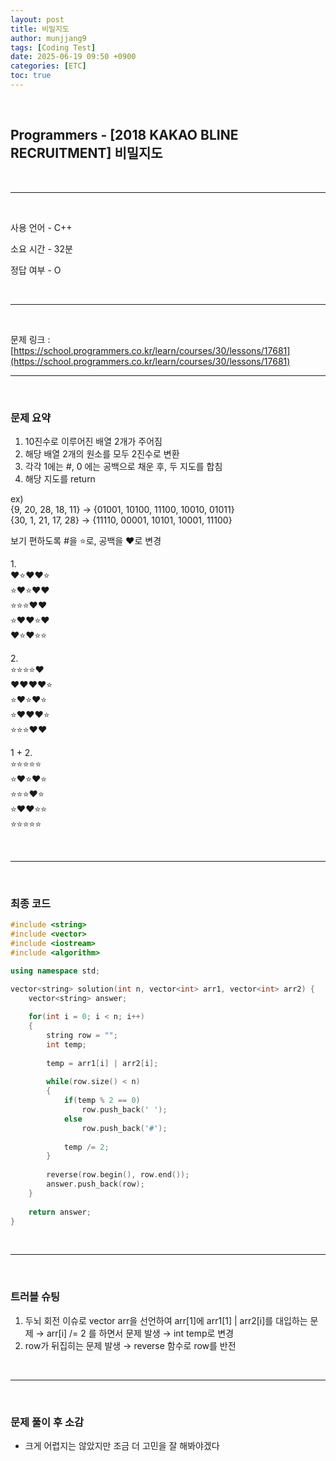```yaml
---
layout: post
title: 비밀지도
author: munjjang9
tags: [Coding Test]
date: 2025-06-19 09:50 +0900
categories: [ETC]
toc: true
---
```


<br>

## Programmers - [2018 KAKAO BLINE RECRUITMENT] 비밀지도

<br>

---

<br>

사용 언어 - C++

소요 시간 - 32분

정답 여부 - O

<br>

---

<br>

문제 링크 : [https://school.programmers.co.kr/learn/courses/30/lessons/17681](https://school.programmers.co.kr/learn/courses/30/lessons/17681)
<br>

---

<br>

### 문제 요약

1. 10진수로 이루어진 배열 2개가 주어짐
2. 해당 배열 2개의 원소를 모두 2진수로 변환
3. 각각 1에는 #, 0 에는 공백으로 채운 후, 두 지도를 합침
4. 해당 지도를 return

ex)<br> 
{9, 20, 28, 18, 11} → {01001, 10100, 11100, 10010, 01011}<br>
{30, 1, 21, 17, 28} → {11110, 00001, 10101, 10001, 11100}

보기 편하도록 #을 ⭐로, 공백을 ❤️로 변경

1.<br>
❤️⭐❤️❤️⭐<br>
⭐❤️⭐❤️❤️<br>
⭐⭐⭐❤️❤️<br>
⭐❤️❤️⭐❤️<br>
❤️⭐❤️⭐⭐

2.<br>
⭐⭐⭐⭐❤️<br>
❤️❤️❤️❤️⭐<br>
⭐❤️⭐❤️⭐<br>
⭐❤️❤️❤️⭐<br>
⭐⭐⭐❤️❤️

1 + 2.<br>
⭐⭐⭐⭐⭐<br>
⭐❤️⭐❤️⭐<br>
⭐⭐⭐❤️⭐<br>
⭐❤️❤️⭐⭐<br>
⭐⭐⭐⭐⭐

<br>

---

<br>

### 최종 코드

```cpp
#include <string>
#include <vector>
#include <iostream>
#include <algorithm>

using namespace std;

vector<string> solution(int n, vector<int> arr1, vector<int> arr2) {
    vector<string> answer;
    
    for(int i = 0; i < n; i++)
    {
        string row = "";
        int temp;
        
        temp = arr1[i] | arr2[i];
        
        while(row.size() < n)
        {
            if(temp % 2 == 0)
                row.push_back(' ');
            else
                row.push_back('#');
            
            temp /= 2;
        }
        
        reverse(row.begin(), row.end());
        answer.push_back(row);
    }
    
    return answer;
}
```

<br>

---

<br>

### 트러블 슈팅
1. 두뇌 회전 이슈로 vector<int> arr을 선언하여 arr[1]에 arr1[1] | arr2[i]를 대입하는 문제 → arr[i] /= 2 를 하면서 문제 발생 → int temp로 변경
2. row가 뒤집히는 문제 발생 → reverse 함수로 row를 반전

<br>

---

<br>

### 문제 풀이 후 소감
- 크게 어렵지는 않았지만 조금 더 고민을 잘 해봐야겠다